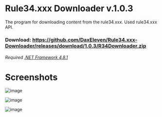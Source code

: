 # Rule34.xxx Downloader v.1.0.3

The program for downloading content from the rule34.xxx. Used rule34.xxx API.

### Download: https://github.com/DaxEleven/Rule34.xxx-Downloader/releases/download/1.0.3/R34Downloader.zip

###### Required [.NET Framework 4.8.1](https://dotnet.microsoft.com/en-us/download/dotnet-framework/net481)

# Screenshots

![image](https://user-images.githubusercontent.com/37029321/222939955-e7748d9b-54d4-445a-bb97-e71a4830ba14.png)

![image](https://user-images.githubusercontent.com/37029321/222939967-58c1db98-20ce-4e23-9e40-b6dac12adebd.png)

![image](https://user-images.githubusercontent.com/37029321/222939972-b6b35d19-9e95-4564-9162-d2ebb46c69d6.png)
